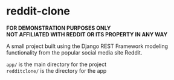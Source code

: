 # reddit-clone
**FOR DEMONSTRATION PURPOSES ONLY**
</br>
**NOT AFFILIATED WITH REDDIT OR ITS PROPERTY IN ANY WAY**

A small project built using the Django REST Framework modeling functionality from the popular social media site Reddit.

```app/``` is the main directory for the project
</br>
```redditclone/``` is the directory for the app
